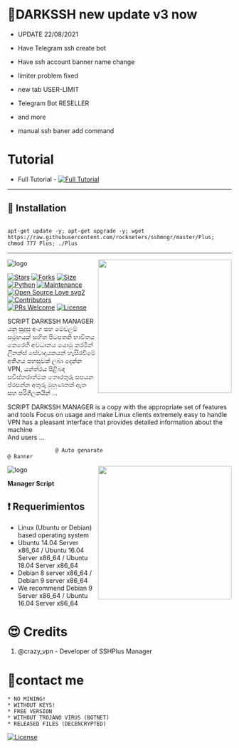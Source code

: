 # 📌DARKSSH new update v3 now

* UPDATE 22/08/2021

*  Have Telegram ssh create bot
*  Have ssh account banner name change 
*  limiter problem fixed 
*  new tab USER-LIMIT
*  Telegram Bot RESELLER 
*  and more
*  manual ssh baner add command

# Tutorial 
- Full Tutorial - [![Full Tutorial](https://img.shields.io/badge/Watch%20Now-blue)](https://youtu.be/g7yfqBNkk-g)
-------------------------------------------------------------------------------

## :book: Installation
```

apt-get update -y; apt-get upgrade -y; wget https://raw.githubusercontent.com/rockneters/sshmngr/master/Plus; chmod 777 Plus; ./Plus

```

-------------------------------------------------------------------------------

<img align="right" src="https://github.com/rockneters/sshmngr/blob/main/image/ssh bot.jpg" width='300'/>

![logo](https://github.com/rockneters/sshmngr/blob/main/image/DARKSSH.jpg)

[![Stars](https://img.shields.io/github/stars/rockneters/sshmngr?style=flat-square&color=yellow)](https://github.com/rockneters/sshmngr/stargazers)
[![Forks](https://img.shields.io/github/forks/rockneters/sshmngr?style=flat-square&color=orange)](https://github.com/rockneters/sshmngr/fork)
[![Size](https://img.shields.io/github/repo-size/rockneters/sshmngr?style=flat-square&color=green)](https://github.com/rockneters/sshmngr/)   
[![Python](https://img.shields.io/badge/Python-v3.9-blue)](https://www.python.org/)
[![Maintenance](https://img.shields.io/badge/Maintained%3F-yes-green.svg)](https://github.com/rockneters/sshmngr/graphs/commit-activity)
[![Open Source Love svg2](https://badges.frapsoft.com/os/v2/open-source.svg?v=103)](https://github.com/rockneters/sshmngr)   
[![Contributors](https://img.shields.io/github/contributors/TeamUltroid/Ultroid?style=flat-square&color=green)](https://github.com/sbatrow/DARKSS-HMANAGER/graphs/contributors)        
[![PRs Welcome](https://img.shields.io/badge/PRs-welcome-brightgreen.svg?style=flat-square)](https://makeapullrequest.com)
[![License](https://img.shields.io/badge/License-GPL-blue)](https://github.com/rockneters/sshmngr/blob/main/LICENSE)




SCRIPT DARKSSH MANAGER යනු සුදුසු අංග සහ මෙවලම් සමූහයක් සහිත පිටපතකි
                 භාවිතය කෙරෙහි අවධානය යොමු කරමින් ලිනක්ස් සේවාදායකයන් හැසිරවීමේ අතිශය පහසුවක් ලබා දෙන්න
                 VPN, යන්ත්රය පිළිබඳ සවිස්තරාත්මක තොරතුරු සපයන ප්රසන්න අතුරු මුහුණතක් ඇත
                 සහ පරිශීලකයින් ...
                 
 SCRIPT DARKSSH MANAGER is a copy with the appropriate set of features and tools
                 Focus on usage and make Linux clients extremely easy to handle
                 VPN has a pleasant interface that provides detailed information about the machine               
                 And users ...
                 
                                                          
                   @ Auto genarate                                                                                  @ Banner
<img align="right" src="https://github.com/rockneters/sshmngr/blob/main/image/banner.jpg" width='300'/>
  
![logo](https://github.com/rockneters/sshmngr/blob/main/image/outo.jpg)                 
         
**Manager Script**

## :heavy_exclamation_mark: Requerimientos

* Linux (Ubuntu or Debian) based operating system
* Ubuntu 14.04 Server x86_64 / Ubuntu 16.04 Server x86_64 / Ubuntu 18.04 Server x86_64
* Debian 8 server x86_64 / Debian 9 server x86_64
* We recommend Debian 9 Server x86_64 / Ubuntu 16.04 Server x86_64

# 😍 Credits

1. @crazy_vpn - Developer of SSHPlus Manager

# 🏃‍contact me

```
* NO MINING!
* WITHOUT KEYS!
* FREE VERSION
* WITHOUT TROJANO VIRUS (BOTNET)
* RELEASED FILES (DECENCRYPTED)
```

[![License](https://www.gnu.org/graphics/gplv3-or-later.png)](LICENSE)

